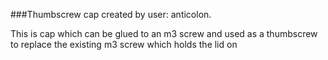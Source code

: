 ###Thumbscrew cap created by user: anticolon. 

This is cap which can be glued to an m3 screw and used as a thumbscrew to replace the existing m3 screw which holds the lid on
